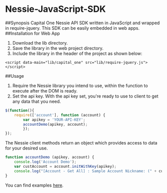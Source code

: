 # Nessie-JavaScript-SDK
##Synopsis
Capital One Nessie API SDK written in JavaScript and wrapped in require-jquery. This SDK can be easily embedded in web apps.
##Installation for Web App
1. Download the lib directory.
2. Save the library in the web project directory.
3. Include the library in the header of the project as shown below:
```
<script data-main="lib/capital_one" src="lib/require-jquery.js"></script>

```
##Usage
1. Require the Nessie library you intend to use, within the function to execute after the DOM is ready.
2. Set the api key. With the api key set, you're ready to use to client to get any data that you need.
```javascript
$(function(){
	require(['account'], function (account) {
		var apikey = 'YOUR-API-KEY';
		accountDemo(apikey, account);
		});
});
```
The Nessie client methods return an object which provides access to data for your desired use.
```javascript
function accountDemo (apikey, account) {
	console.log('Account Demo');
	var custAccount = account.initWithKey(apikey);
	console.log("[Account - Get All] : Sample Account Nickname: (" + custAccount.getAll()[0].nickname + ")");
}
```
You can find examples [here](https://github.com/nessieisreal/nessie-javascript-sdk/blob/master/lib/example.html).